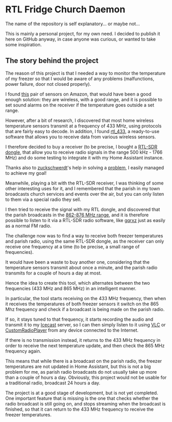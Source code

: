 # RTL Fridge Church Daemon

The name of the repository is self explanatory... or maybe not...

This is mainly a personal project, for my own need. I decided to publish it here on GitHub anyway, in case anyone was curious, or wanted to take some inspiration.

## The story behind the project

The reason of this project is that I needed a way to monitor the temperature of my freezer so that I would be aware of any problems (malfunctions, power failure, door not closed properly).

I found [this](https://www.amazon.it/gp/product/B0894NVTQF) pair of sensors on Amazon, that would have been a good enough solution: they are wireless, with a good range, and it is possible to set sound alarms on the receiver if the temperature goes outside a set range.

However, after a bit of research, I discovered that most home wireless temperature sensors transmit at a frequency of 433 MHz, using protocols that are fairly easy to decode. In addition, I found [rtl_433](https://github.com/merbanan/rtl_433), a ready-to-use software that allows you to receive data from various wireless sensors.

I therefore decided to buy a receiver (to be precise, I bought a [RTL-SDR dongle](https://www.rtl-sdr.com/buy-rtl-sdr-dvb-t-dongles/), that allow you to receive radio signals in the range 500 kHz - 1766 MHz) and do some testing to integrate it with my Home Assistant instance.

Thanks also to [zuckschwerdt](https://github.com/zuckschwerdt)'s help in solving a [problem](https://github.com/merbanan/rtl_433/issues/2088), I easily managed to achieve my goal!

Meanwhile, playing a bit with the RTL-SDR receiver, I was thinking of some other interesting uses for it, and I remembered that the parish in my town broadcasts church services and events over the air, but you can only listen to them via a special radio they sell.

I then tried to receive the signal with my RTL dongle, and discovered that the parish broadcasts in the [862-876 MHz range](https://www.radio-scanner.it/862-876-mhz.html), and it is therefore possible to listen to it via a RTL-SDR radio software, like [gqrxz](https://github.com/gqrx-sdr/gqrx) just as easily as a normal FM radio.

The challenge now was to find a way to receive both freezer temperatures and parish radio, using the same RTL-SDR dongle, as the receiver can only receive one frequency at a time (to be precise, a small range of frequencies).

It would have been a waste to buy another one, considering that the temperature sensors transmit about once a minute, and the parish radio transmits for a couple of hours a day at most.

Hence the idea to create this tool, which alternates between the two frequencies (433 MHz and 865 MHz) in an intelligent manner.

In particular, the tool starts receiving on the 433 MHz frequency, then when it receives the temperatures of both freezer sensors it switch on the 865 Mhz frequency and check if a broadcast is being made on the parish radio.

If so, it stays tuned to that frequency, it starts recording the audio and transmit it to my [Icecast](https://icecast.org/) server, so I can then simply listen to it using [VLC](https://www.videolan.org/) or [CustomRadioPlayer](https://play.google.com/store/apps/details?id=de.battlestr1k3.radionerd) from any device connected to the Internet.

If there is no transmission instead, it returns to the 433 MHz frequency in order to receive the next temperature update, and then check the 865 MHz frequency again.

This means that while there is a broadcast on the parish radio, the freezer temperatures are not updated in Home Assistant, but this is not a big problem for me, as parish radio broadcasts do not usually take up more than a couple of hours a day. Obviously, this project would not be usable for a traditional radio, broadcast 24 hours a day.

The project is at a good stage of development, but is not yet completed. One important feature that is missing is the one that checks whether the radio broadcast is still going on, and stops streaming when the broadcast is finished, so that it can return to the 433 MHz frequency to receive the freezer temperatures.

